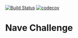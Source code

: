 [![Build Status](https://travis-ci.com/ThiagoDiasV/nave-challenge.svg?branch=master)](https://travis-ci.com/ThiagoDiasV/nave-challenge) [![codecov](https://codecov.io/gh/ThiagoDiasV/nave-challenge/branch/master/graph/badge.svg)](https://codecov.io/gh/ThiagoDiasV/nave-challenge)

# Nave Challenge